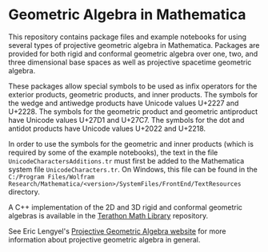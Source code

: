 # Geometric Algebra in Mathematica

This repository contains package files and example notebooks for using several types of projective geometric algebra in Mathematica. Packages are provided for both rigid and conformal geometric algebra over one, two, and three dimensional base spaces as well as projective spacetime geometric algebra.

These packages allow special symbols to be used as infix operators for the exterior products, geometric products, and inner products. The symbols for the wedge and antiwedge products have Unicode values U+2227 and U+2228.  The symbols for the geometric product and geometric antiproduct have Unicode values U+27D1 and U+27C7. The symbols for the dot and antidot products have Unicode values U+2022 and U+2218.

In order to use the symbols for the geometric and inner products (which is required by some of the example notebooks), the text in the file `UnicodeCharactersAdditions.tr` must first be added to the Mathematica system file `UnicodeCharacters.tr`. On Windows, this file can be found in the `C:/Program Files/Wolfram Research/Mathematica/<version>/SystemFiles/FrontEnd/TextResources` directory.

A C++ implementation of the 2D and 3D rigid and conformal geometric algebras is available in the [Terathon Math Library](https://github.com/EricLengyel/Terathon-Math-Library/) repository.

See Eric Lengyel's [Projective Geometric Algebra website](https://projectivegeometricalgebra.org) for more information about projective geometric algebra in general.
